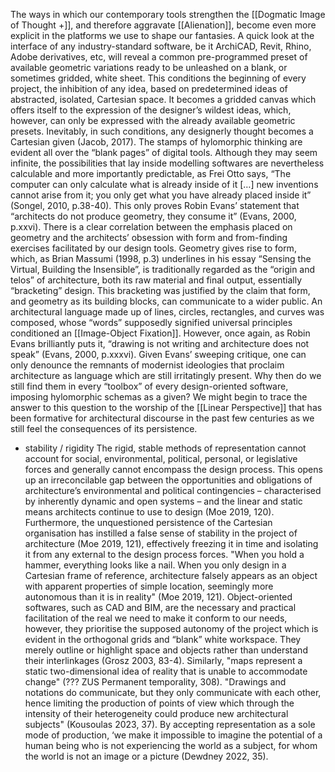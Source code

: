 
The ways in which our contemporary tools strengthen the [[Dogmatic Image of Thought +]], and therefore aggravate [[Alienation]], become even more explicit in the platforms we use to shape our fantasies. A quick look at the interface of any industry-standard software, be it ArchiCAD, Revit, Rhino, Adobe derivatives, etc, will reveal a common pre-programmed preset of available geometric variations ready to be unleashed on a blank, or sometimes gridded, white sheet. This conditions the beginning of every project, the inhibition of any idea, based on predetermined ideas of abstracted, isolated, Cartesian space. It becomes a gridded canvas which offers itself to the expression of the designer’s wildest ideas, which, however, can only be expressed with the already available geometric presets. Inevitably, in such conditions, any designerly thought becomes a Cartesian given (Jacob, 2017). The stamps of hylomorphic thinking are evident all over the “blank pages” of digital tools. Although they may seem infinite, the possibilities that lay inside modelling softwares are nevertheless calculable and more importantly predictable, as Frei Otto says, “The computer can only calculate what is already inside of it […] new inventions cannot arise from it; you only get what you have already placed inside it” (Songel, 2010, p.38-40). This only proves Robin Evans’ statement that “architects do not produce geometry, they consume it” (Evans, 2000, p.xxvi). There is a clear correlation between the emphasis placed on geometry and the architects’ obsession with form and from-finding exercises facilitated by our design tools. Geometry gives rise to form, which, as Brian Massumi (1998, p.3) underlines in his essay “Sensing the Virtual, Building the Insensible”, is traditionally regarded as the “origin and telos” of architecture, both its raw material and final output, essentially “bracketing” design. This bracketing was justified by the claim that form, and geometry as its building blocks, can communicate to a wider public. An architectural language made up of lines, circles, rectangles, and curves was composed, whose “words” supposedly signified universal principles conditioned an [[Image-Object Fixation]]. However, once again, as Robin Evans brilliantly puts it, “drawing is not writing and architecture does not speak” (Evans, 2000, p.xxxvi). Given Evans’ sweeping critique, one can only denounce the remnants of modernist ideologies that proclaim architecture as language which are still irritatingly present. Why then do we still find them in every “toolbox” of every design-oriented software, imposing hylomorphic schemas as a given? We might begin to trace the answer to this question to the worship of the [[Linear Perspective]] that has been formative for architectural discourse in the past few centuries as we still feel the consequences of its persistence.
- stability / rigidity
The rigid, stable methods of representation cannot account for social, environmental, political, personal, or legislative forces and generally cannot encompass the design process. This opens up an irreconcilable gap between the opportunities and obligations of architecture’s environmental and political contingencies – characterised by inherently dynamic and open systems – and the linear and static means architects continue to use to design (Moe 2019, 120). Furthermore, the unquestioned persistence of the Cartesian organisation has instilled a false sense of stability in the project of architecture (Moe 2019, 121), effectively freezing it in time and isolating it from any external to the design process forces. "When you hold a hammer, everything looks like a nail. When you only design in a Cartesian frame of reference, architecture falsely appears as an object with apparent properties of simple location, seemingly more autonomous than it is in reality" (Moe 2019, 121). Object-oriented softwares, such as CAD and BIM, are the necessary and practical facilitation of the real we need to make it conform to our needs, however, they prioritise the supposed autonomy of the project which is evident in the orthogonal grids and “blank” white workspace. They merely outline or highlight space and objects rather than understand their interlinkages (Grosz 2003, 83-4). Similarly, "maps represent a static two-dimensional idea of reality that is unable to accommodate change" (??? ZUS Permanent temporality, 308). "Drawings and notations do communicate, but they only communicate with each other, hence limiting the production of points of view which through the intensity of their heterogeneity could produce new architectural subjects" (Kousoulas 2023, 37). By accepting representation as a sole mode of production, ‘we make it impossible to imagine the potential of a human being who is not experiencing the world as a subject, for whom the world is not an image or a picture (Dewdney 2022, 35).